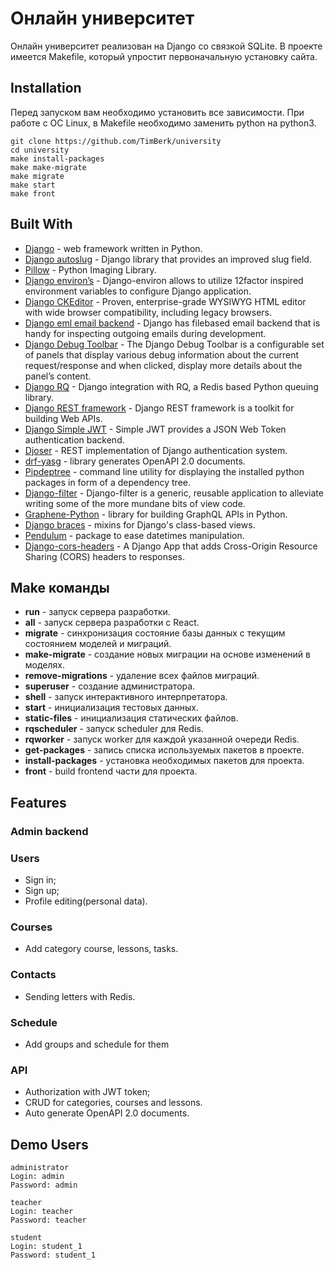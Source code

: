 # Онлайн университет

Онлайн университет реализован на Django со связкой SQLite. В проекте имеется Makefile, который упростит первоначальную установку сайта.


## Installation

Перед запуском вам необходимо установить все зависимости. При работе с ОС Linux, в Makefile необходимо заменить python на python3.

```console
git clone https://github.com/TimBerk/university
cd university
make install-packages
make make-migrate
make migrate
make start
make front
```

## Built With

* [Django](https://www.djangoproject.com/) -  web framework written in Python.
* [Django autoslug](https://django-autoslug.readthedocs.org/) - Django library that provides an improved slug field.
* [Pillow](https://pillow.readthedocs.io/en/stable/) - Python Imaging Library.
* [Django environ’s](https://django-environ.readthedocs.io/en/latest/) - Django-environ allows to utilize 12factor inspired environment variables to configure Django application.
* [Django CKEditor](https://django-ckeditor.readthedocs.io/en/latest/) - Proven, enterprise-grade WYSIWYG HTML editor with wide browser compatibility, including legacy browsers.
* [Django eml email backend](https://github.com/kmike/django-eml-email-backend) - Django has filebased email backend that is handy for inspecting outgoing emails during development.
* [Django Debug Toolbar](https://django-debug-toolbar.readthedocs.io/en/latest/index.html) - The Django Debug Toolbar is a configurable set of panels that display various debug information about the current request/response and when clicked, display more details about the panel’s content.
* [Django RQ](https://github.com/rq/django-rq) - Django integration with RQ, a Redis based Python queuing library.
* [Django REST framework](https://www.django-rest-framework.org/) - Django REST framework is a toolkit for building Web APIs.
* [Django Simple JWT](https://django-rest-framework-simplejwt.readthedocs.io/en/latest/) - Simple JWT provides a JSON Web Token authentication backend.
* [Djoser](https://djoser.readthedocs.io/en/latest/getting_started.html) - REST implementation of Django authentication system.
* [drf-yasg](https://drf-yasg.readthedocs.io/en/stable/) - library generates OpenAPI 2.0 documents.
* [Pipdeptree](https://github.com/naiquevin/pipdeptree) - command line utility for displaying the installed python packages in form of a dependency tree.
* [Django-filter](https://django-filter.readthedocs.io/en/stable/) - Django-filter is a generic, reusable application to alleviate writing some of the more mundane bits of view code.
* [Graphene-Python](https://graphene-python.org/) - library for building GraphQL APIs in Python.
* [Django braces](https://django-braces.readthedocs.io/en/latest/) - mixins for Django's class-based views.
* [Pendulum](https://pendulum.eustace.io/) - package to ease datetimes manipulation.
* [Django-cors-headers](https://github.com/adamchainz/django-cors-headers) - A Django App that adds Cross-Origin Resource Sharing (CORS) headers to responses.

## Make команды

* **run** - запуск сервера разработки.
* **all** - запуск сервера разработки с React.
* **migrate** - синхронизация состояние базы данных с текущим состоянием моделей и миграций.
* **make-migrate** - создание новых миграции на основе изменений в моделях.
* **remove-migrations** - удаление всех файлов миграций.
* **superuser** - создание администратора.
* **shell** - запуск интерактивного интерпретатора.
* **start** - инициализация тестовых данных.
* **static-files** - инициализация статических файлов.
* **rqscheduler** - запуск scheduler для Redis.
* **rqworker** - запуск worker для каждой указанной очереди Redis.
* **get-packages** - запись списка используемых пакетов в проекте.
* **install-packages** - установка необходимых пакетов для проекта.
* **front** - build frontend части для проекта.


## Features

### Admin backend

### Users

* Sign in;
* Sign up;
* Profile editing(personal data).

### Courses

* Add category course, lessons, tasks.

### Contacts

* Sending letters with Redis.

### Schedule

* Add groups and schedule for them

### API

* Authorization with JWT token;
* CRUD for categories, courses and lessons.
* Auto generate OpenAPI 2.0 documents.

## Demo Users

```
administrator
Login: admin
Password: admin

teacher
Login: teacher
Password: teacher

student
Login: student_1
Password: student_1
```